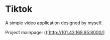 # Tiktok

A simple video application designed by myself.

Project mainpage: ()[http://101.43.169.95:8000/]

